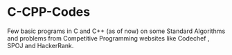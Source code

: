 # C-CPP-Codes
Few basic programs in C and C++ (as of now) on some Standard Algorithms and problems from Competitive Programming websites like Codechef , SPOJ and HackerRank.

